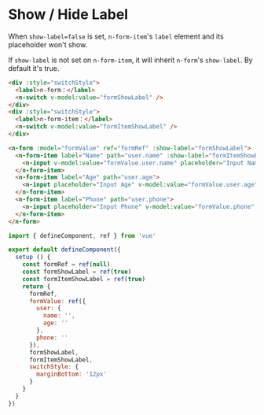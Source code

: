 # Show / Hide Label

When `show-label=false` is set, `n-form-item`'s `label` element and its placeholder won't show.

If `show-label` is not set on `n-form-item`, it will inherit `n-form`'s `show-label`. By default it's true.

```html
<div :style="switchStyle">
  <label>n-form：</label>
  <n-switch v-model:value="formShowLabel" />
</div>
<div :style="switchStyle">
  <label>n-form-item：</label>
  <n-switch v-model:value="formItemShowLabel" />
</div>

<n-form :model="formValue" ref="formRef" :show-label="formShowLabel">
  <n-form-item label="Name" path="user.name" :show-label="formItemShowLabel">
    <n-input v-model:value="formValue.user.name" placeholder="Input Name" />
  </n-form-item>
  <n-form-item label="Age" path="user.age">
    <n-input placeholder="Input Age" v-model:value="formValue.user.age" />
  </n-form-item>
  <n-form-item label="Phone" path="user.phone">
    <n-input placeholder="Input Phone" v-model:value="formValue.phone" />
  </n-form-item>
</n-form>
```

```js
import { defineComponent, ref } from 'vue'

export default defineComponent({
  setup () {
    const formRef = ref(null)
    const formShowLabel = ref(true)
    const formItemShowLabel = ref(true)
    return {
      formRef,
      formValue: ref({
        user: {
          name: '',
          age: ''
        },
        phone: ''
      }),
      formShowLabel,
      formItemShowLabel,
      switchStyle: {
        marginBottom: '12px'
      }
    }
  }
})
```
